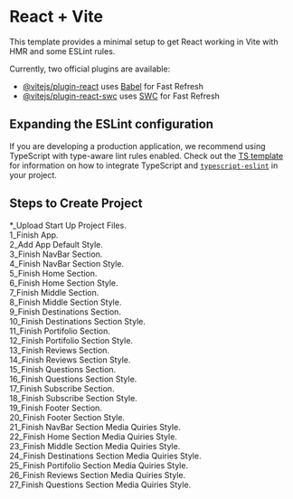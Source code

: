 # React + Vite  
 
This template provides a minimal setup to get React working in Vite with HMR and some ESLint rules.

Currently, two official plugins are available:

- [@vitejs/plugin-react](https://github.com/vitejs/vite-plugin-react/blob/main/packages/plugin-react) uses [Babel](https://babeljs.io/) for Fast Refresh
- [@vitejs/plugin-react-swc](https://github.com/vitejs/vite-plugin-react/blob/main/packages/plugin-react-swc) uses [SWC](https://swc.rs/) for Fast Refresh

## Expanding the ESLint configuration

If you are developing a production application, we recommend using TypeScript with type-aware lint rules enabled. Check out the [TS template](https://github.com/vitejs/vite/tree/main/packages/create-vite/template-react-ts) for information on how to integrate TypeScript and [`typescript-eslint`](https://typescript-eslint.io) in your project.

## Steps to Create Project


*_Upload Start Up Project Files.  
1_Finish App.  
2_Add App Default Style.  
3_Finish NavBar Section.  
4_Finish NavBar Section Style.  
5_Finish Home Section.  
6_Finish Home Section Style.  
7_Finish Middle Section.  
8_Finish Middle Section Style.  
9_Finish Destinations Section.  
10_Finish Destinations Section Style.  
11_Finish Portifolio Section.  
12_Finish Portifolio Section Style.  
13_Finish Reviews Section.  
14_Finish Reviews Section Style.  
15_Finish Questions Section.  
16_Finish Questions Section Style.  
17_Finish Subscribe Section.  
18_Finish Subscribe Section Style.  
19_Finish Footer Section.  
20_Finish Footer Section Style.  
21_Finish NavBar Section Media Quiries Style.  
22_Finish Home Section Media Quiries Style.  
23_Finish Middle Section Media Quiries Style.  
24_Finish Destinations Section Media Quiries Style.  
25_Finish Portifolio Section Media Quiries Style.  
26_Finish Reviews Section Media Quiries Style.  
27_Finish Questions Section Media Quiries Style.  















